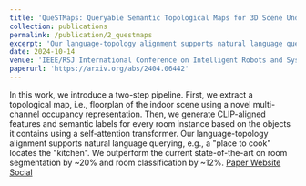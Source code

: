 ```yaml
---
title: 'QueSTMaps: Queryable Semantic Topological Maps for 3D Scene Understanding'
collection: publications
permalink: /publication/2_questmaps
excerpt: 'Our language-topology alignment supports natural language querying and outperforms the current state-of-the-art on room segmentation by ~20% and room classification by ~12%'
date: 2024-10-14
venue: 'IEEE/RSJ International Conference on Intelligent Robots and Systems'
paperurl: 'https://arxiv.org/abs/2404.06442'
---
```

In this work, we introduce a two-step pipeline. First, we extract a topological map, i.e., floorplan of the indoor scene using a novel multi-channel occupancy representation. Then, we generate CLIP-aligned features and semantic labels for every room instance based on the objects it contains using a self-attention transformer. Our language-topology alignment supports natural language querying, e.g., a "place to cook" locates the "kitchen". We outperform the current state-of-the-art on room segmentation by ~20% and room classification by ~12%. 
[Paper Website](https://quest-maps.github.io/)
[Social](https://x.com/RRCLab_IIITH/status/1814225647633637757)

